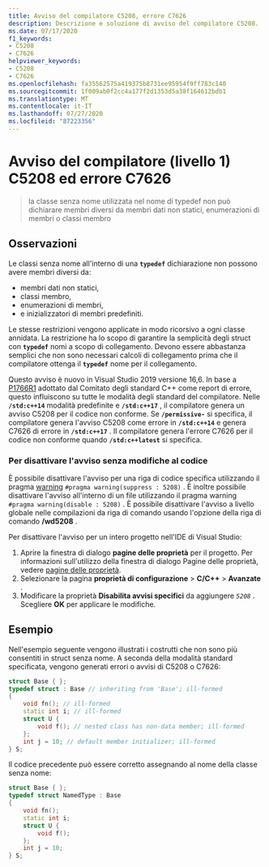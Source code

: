 ```yaml
---
title: Avviso del compilatore C5208, errore C7626
description: Descrizione e soluzione di avviso del compilatore C5208.
ms.date: 07/17/2020
f1_keywords:
- C5208
- C7626
helpviewer_keywords:
- C5208
- C7626
ms.openlocfilehash: fa35562575a419375b8731ee95954f9ff783c140
ms.sourcegitcommit: 1f009ab0f2cc4a177f2d1353d5a38f164612bdb1
ms.translationtype: MT
ms.contentlocale: it-IT
ms.lasthandoff: 07/27/2020
ms.locfileid: "87223356"
---
```

# <a name="compiler-warning-level-1-c5208-and-error-c7626"></a>Avviso del compilatore (livello 1) C5208 ed errore C7626

> la classe senza nome utilizzata nel nome di typedef non può dichiarare membri diversi da membri dati non statici, enumerazioni di membri o classi membro

## <a name="remarks"></a>Osservazioni

Le classi senza nome all'interno di una **`typedef`** dichiarazione non possono avere membri diversi da:

- membri dati non statici,
- classi membro,
- enumerazioni di membri,
- e inizializzatori di membri predefiniti.

Le stesse restrizioni vengono applicate in modo ricorsivo a ogni classe annidata. La restrizione ha lo scopo di garantire la semplicità degli struct con **`typedef`** nomi a scopo di collegamento. Devono essere abbastanza semplici che non sono necessari calcoli di collegamento prima che il compilatore ottenga il **`typedef`** nome per il collegamento.

Questo avviso è nuovo in Visual Studio 2019 versione 16,6. In base a [P1766R1](https://wg21.link/P1766R1) adottato dal Comitato degli standard C++ come report di errore, questo influiscono su tutte le modalità degli standard del compilatore. Nelle **`/std:c++14`** modalità predefinite e **`/std:c++17`** , il compilatore genera un avviso C5208 per il codice non conforme. Se **`/permissive-`** si specifica, il compilatore genera l'avviso C5208 come errore in **`/std:c++14`** e genera C7626 di errore in **`/std:c++17`** . Il compilatore genera l'errore C7626 per il codice non conforme quando **`/std:c++latest`** si specifica.

### <a name="to-turn-off-the-warning-without-code-changes"></a>Per disattivare l'avviso senza modifiche al codice

È possibile disattivare l'avviso per una riga di codice specifica utilizzando il pragma [warning](../../preprocessor/warning.md) `#pragma warning(suppress : 5208)` . È inoltre possibile disattivare l'avviso all'interno di un file utilizzando il pragma warning `#pragma warning(disable : 5208)` . È possibile disattivare l'avviso a livello globale nelle compilazioni da riga di comando usando l'opzione della riga di comando **/wd5208** .

Per disattivare l'avviso per un intero progetto nell'IDE di Visual Studio:

1. Aprire la finestra di dialogo **pagine delle proprietà** per il progetto. Per informazioni sull'utilizzo della finestra di dialogo Pagine delle proprietà, vedere [pagine delle proprietà](../../build/reference/property-pages-visual-cpp.md).
1. Selezionare la pagina **proprietà di configurazione**  >  **C/C++**  >  **Avanzate** .
1. Modificare la proprietà **Disabilita avvisi specifici** da aggiungere *`5208`* . Scegliere **OK** per applicare le modifiche.

## <a name="example"></a>Esempio

Nell'esempio seguente vengono illustrati i costrutti che non sono più consentiti in struct senza nome. A seconda della modalità standard specificata, vengono generati errori o avvisi di C5208 o C7626:

```cpp
struct Base { };
typedef struct : Base // inheriting from 'Base'; ill-formed
{
    void fn(); // ill-formed
    static int i; // ill-formed
    struct U {
        void f(); // nested class has non-data member; ill-formed
    };
    int j = 10; // default member initializer; ill-formed
} S;
```

Il codice precedente può essere corretto assegnando al nome della classe senza nome:

```cpp
struct Base { };
typedef struct NamedType : Base
{
    void fn();
    static int i;
    struct U {
        void f();
    };
    int j = 10;
} S;
```
